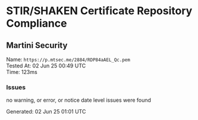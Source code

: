 # STIR/SHAKEN Certificate Repository Compliance

## Martini Security

Name: `https://p.mtsec.me/2884/RDP84aAEL_Qc.pem`\
Tested At: 02 Jun 25 00:49 UTC\
Time: 123ms

### Issues

no warning, or error, or notice date level issues were found

Generated: 02 Jun 25 01:01 UTC